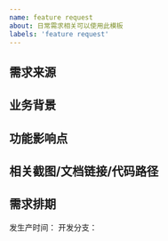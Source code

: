 ```yaml
---
name: feature request
about: 日常需求相关可以使用此模板
labels: 'feature request'
---
```


## 需求来源


## 业务背景


## 功能影响点


## 相关截图/文档链接/代码路径


## 需求排期
发生产时间：
开发分支：



